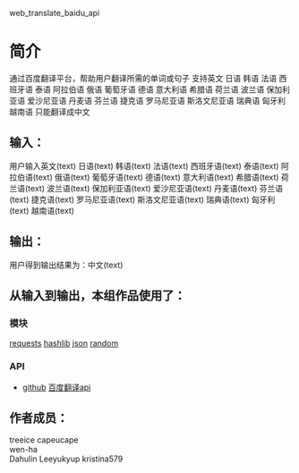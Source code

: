 web_translate_baidu_api


		
# 简介 
通过百度翻译平台，帮助用户翻译所需的单词或句子
支持英文  日语 韩语  法语  西班牙语  泰语 阿拉伯语  俄语  葡萄牙语 德语 意大利语  希腊语  荷兰语  波兰语  保加利亚语  爱沙尼亚语 丹麦语  芬兰语  捷克语 罗马尼亚语 斯洛文尼亚语  瑞典语 匈牙利  越南语
只能翻译成中文



## 输入：
用户输入英文(text)  日语(text) 韩语(text)  法语(text)  西班牙语(text)  泰语(text) 阿拉伯语(text)  俄语(text)  葡萄牙语(text) 德语(text) 意大利语(text)  希腊语(text)  荷兰语(text)  波兰语(text)  保加利亚语(text)  爱沙尼亚语(text) 丹麦语(text)  芬兰语(text)  捷克语(text) 罗马尼亚语(text) 斯洛文尼亚语(text)  瑞典语(text) 匈牙利(text)  越南语(text)
## 输出：
用户得到输出结果为：中文(text)
## 从输入到输出，本组作品使用了：
### 模块
[requests](http://www.python-requests.org/en/master/)
[hashlib](https://docs.python.org/2/library/hashlib.html)
[json](http://www.runoob.com/json/json-tutorial.html)
[random](http://www.runoob.com/python/func-number-random.html)
### API
* [github](https://api.github.com/)
[百度翻译api](https://fanyi-api.baidu.com/api/trans/vip/translate)

## 作者成员：
treeice	
capeucape	
wen-ha	
Dahulin
Leeyukyup
kristina579

	
